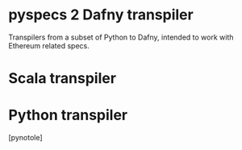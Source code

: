 # pyspecs 2 Dafny transpiler

Transpilers from a subset of Python to Dafny, intended to work with Ethereum related specs.

# Scala transpiler

# Python transpiler

[pynotole]
